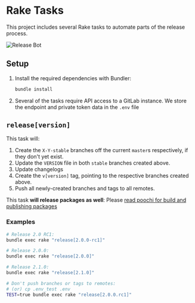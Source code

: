 # Rake Tasks

This project includes several Rake tasks to automate parts of the release
process.

![Release Bot](https://gitlab.com/rioos/ottavada/raw/master/images/ottavada.png)

## Setup

1. Install the required dependencies with Bundler:

    ```sh
    bundle install
    ```

1. Several of the tasks require API access to a GitLab instance. We store the
   endpoint and private token data in the `.env` file

## `release[version]`

This task will:

1. Create the `X-Y-stable` branches off the current `master`s respectively, if they don't yet exist.
2. Update the `VERSION` file in both `stable` branches created above.
3. Update changelogs
4. Create the `v[version]` tag, pointing to the respective
   branches created above.
5. Push all newly-created branches and tags to all remotes.

This task **will release packages as well**: Please [read poochi for build and publishing packages](https://gitlab.com/rioos/poochi.git)

### Examples

```sh
# Release 2.0 RC1:
bundle exec rake "release[2.0.0-rc1]"

# Release 2.0.0:
bundle exec rake "release[2.0.0]"

# Release 2.1.0:
bundle exec rake "release[2.1.0]"

# Don't push branches or tags to remotes:
# (or) cp .env_test .env
TEST=true bundle exec rake "release[2.0.0.rc1]"

```
